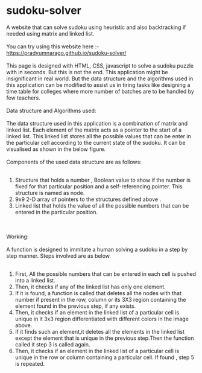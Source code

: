 # sudoku-solver
A website that can solve sudoku using heuristic and also backtracking if needed using matrix and linked list.
<br><br>
You can try using this website here :- https://pradyumnarago.github.io/sudoku-solver/
<br><br>
This page is designed with HTML, CSS, javascript to solve a sudoku puzzle with in 
seconds. But this is not the end. This application might be insignificant in real world.
But the data structure and the algorithms used in this application can be modified to 
assist us in tiring tasks like designing a time table for colleges where more number of 
batches are to be handled by few teachers.
<br><br>
Data structure and Algorithms used:
<br><br>
The data structure used in this application is a combination of 
matrix and linked list. Each element of the matrix acts as a pointer to the start of a
linked list. This linked list stores all the possible values that can be enter in the 
particular cell according to the current state of the sudoku. It can be visualised as shown
in the below figure.
<br><br>
Components of the used data structure are as follows:
<br><br>
<ol class="text1">
    <li>
        Structure that holds a number , Boolean value to show if the number is fixed
        for that particular position and a self-referencing pointer. This structure is named as node.
    </li>
    <li>
        9x9 2-D array of pointers to the structures defined above .
    </li>
    <li>
        Linked list that holds the value of all the possible numbers that can be
        entered in the particular position.
    </li>
</ol>
<br><br>
Working:
<br><br>
A function is designed to immitate a human solving a sudoku in a step by step 
manner. Steps involved are as below. 
<br><br>
<ol class="text1">
    <li>First, All the possible numbers that can be entered in each cell is pushed into a linked
        list.
    </li>
    <li>
        Then, it checks if any of the linked list has only one element.
    </li>
    <li>
        If it is found, a function is called that deletes all the nodes with that number if present in the row,
        column or its 3X3 region containing the element found in the previous step, if any exists.
    </li>
    <li>
        Then, it checks if an element in the linked list of a particular cell is unique in it 3x3 region
        differentiated with different colors in the image above.
    </li>
    <li>
        If it finds such an element,it deletes all the elements in the linked list except the element that 
        is unique in the previous step.Then the function called it step 3 is called again.
    </li>
    <li>
        Then, it checks if an element in the linked list of a particular cell is unique in the row or
        column containing a particular cell. If found , step 5 is repeated.
    </li>
</ol>